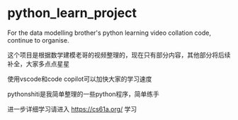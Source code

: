 # python_learn_project
For the data modelling brother's python learning video collation code, continue to organise.

这个项目是根据数学建模老哥的视频整理的，现在只有部分内容，其他部分将后续补全，大家多点点星星

使用vscode和code copilot可以加快大家的学习速度

pythonshiti是我简单整理的一些python程序，简单练手

进一步详细学习请进入 https://cs61a.org/ 学习
